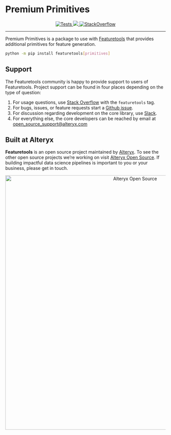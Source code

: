 # Premium Primitives

<p align="center">
    <a href="https://github.com/alteryx/premium_primitives/actions/workflows/unit_tests_with_latest_deps.yaml?query=branch%3Amain" target="_blank">
        <img src="https://github.com/alteryx/premium_primitives/actions/workflows/unit_tests_with_latest_deps.yaml/badge.svg?branch=main" alt="Tests" />
    </a>
    <a href="https://codecov.io/gh/alteryx/premium_primitives">
        <img src="https://codecov.io/gh/alteryx/premium_primitives/branch/main/graph/badge.svg"/>
    </a>
    <a href="https://stackoverflow.com/questions/tagged/featuretools" target="_blank">
        <img src="http://img.shields.io/badge/questions-on_stackoverflow-blue.svg" alt="StackOverflow" />
    </a>
</p>
<hr>

Premium Primitives is a package to use with [Featuretools](https://github.com/alteryx/featuretools) that provides additional primitives for feature generation.
```bash
python -m pip install featuretools[primitives]
```

## Support
The Featuretools community is happy to provide support to users of Featuretools. Project support can be found in four places depending on the type of question:

1. For usage questions, use [Stack Overflow](https://stackoverflow.com/questions/tagged/featuretools) with the `featuretools` tag.
2. For bugs, issues, or feature requests start a [Github issue](https://github.com/alteryx/premium_primitives/issues).
3. For discussion regarding development on the core library, use [Slack](https://join.slack.com/t/alteryx-oss/shared_invite/zt-182tyvuxv-NzIn6eiCEf8TBziuKp0bNA).
4. For everything else, the core developers can be reached by email at open_source_support@alteryx.com

## Built at Alteryx

**Featuretools** is an open source project maintained by [Alteryx](https://www.alteryx.com). To see the other open source projects we’re working on visit [Alteryx Open Source](https://www.alteryx.com/open-source). If building impactful data science pipelines is important to you or your business, please get in touch.

<p align="center">
  <a href="https://www.alteryx.com/open-source">
    <img src="https://alteryx-oss-web-images.s3.amazonaws.com/OpenSource_Logo-01.png" alt="Alteryx Open Source" width="800"/>
  </a>
</p>